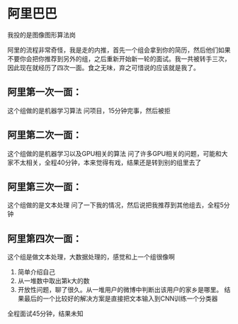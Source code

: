 # 阿里巴巴
我投的是图像图形算法岗

阿里的流程非常奇怪，我是走的内推，首先一个组会拿到你的简历，然后他们如果不要你会把你推荐到另外的组，之后重新开始新一轮的面试。我一共被转手三次，因此现在就经历了四次一面。食之无味，弃之可惜说的应该就是我了。

## 阿里第一次一面：
这个组做的是机器学习算法
问项目，15分钟完事，然后被拒

## 阿里第二次一面：
这个组做的是机器学习以及GPU相关的算法
问了许多GPU相关的问题，可能和大家不太相关，全程40分钟，本来觉得有戏，结果还是转到别的组里去了

## 阿里第三次一面：
这个组做的是文本处理
问了一下我的情况，然后说把我推荐到其他组去，全程5分钟

## 阿里第四次一面：
这个组是做文本处理，大数据处理的，感觉和上一个组很像啊
1. 简单介绍自己
2. 从一堆数中取出第k大的数
3. 开放性问题，聊了很久。从一堆用户的微博中判断出该用户的家乡是哪里。
结果最后的一个比较好的解决方案是直接把文本输入到CNN训练一个分类器

全程面试45分钟，结果未知
